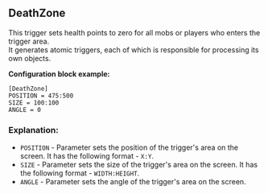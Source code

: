  ## DeathZone

 This trigger sets health points to zero for all mobs or players who enters the trigger area.  
 It generates atomic triggers, each of which is responsible for processing its own objects.

 **Configuration block example:**

    [DeathZone]
    POSITION = 475:500
    SIZE = 100:100
    ANGLE = 0

 ### Explanation:

 * `POSITION` - Parameter sets the position of the trigger's area on the screen. It has the following format - `X:Y`.
 * `SIZE` - Parameter sets the size of the trigger's area on the screen. It has the following format - `WIDTH:HEIGHT`.
 * `ANGLE` - Parameter sets the angle of the trigger's area on the screen.